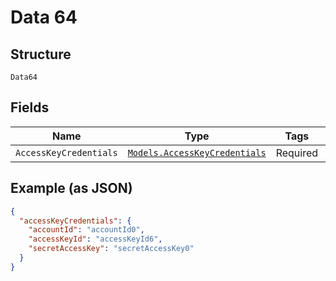 
# Data 64

## Structure

`Data64`

## Fields

| Name | Type | Tags | Description |
|  --- | --- | --- | --- |
| `AccessKeyCredentials` | [`Models.AccessKeyCredentials`](../../doc/models/access-key-credentials.md) | Required | - |

## Example (as JSON)

```json
{
  "accessKeyCredentials": {
    "accountId": "accountId0",
    "accessKeyId": "accessKeyId6",
    "secretAccessKey": "secretAccessKey0"
  }
}
```

